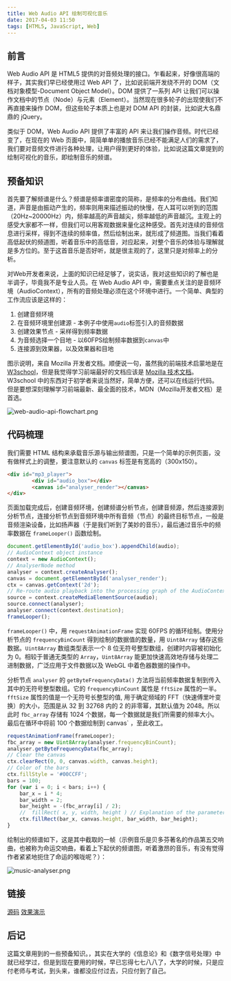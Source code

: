 ```yaml
---
title: Web Audio API 绘制可视化音乐
date: 2017-04-03 11:50
tags: [HTML5, JavaScript, Web]
---
```

## 前言

Web Audio API 是 HTML5 提供的对音频处理的接口。乍看起来，好像很高端的样子，其实我们早已经使用过 Web API 了，比如说前端开发绕不开的 DOM（文档对象模型-Document Object Model）。DOM 提供了一系列 API 让我们可以操作文档中的节点（Node）与元素（Element）。当然现在很多轮子的出现使我们不再直接来操作 DOM，但这些轮子本质上也是对 DOM API 的封装，比如说大名鼎鼎的 jQuery。


<!--more-->


类似于 DOM，Web Audio API 提供了丰富的 API 来让我们操作音频。时代已经变了，在现在的 Web 页面中，简简单单的播放音乐已经不能满足人们的需求了，我们要对音频文件进行各种处理，让用户得到更好的体验，比如说这篇文章提到的绘制可视化的音乐，即绘制音乐的频谱。

## 预备知识

首先要了解频谱是什么？频谱是频率谱密度的简称，是频率的分布曲线。我们知道，声音是由振动产生的，频率则用来描述振动的快慢，在人耳可以听到的范围（20Hz~20000Hz）内，频率越高的声音越尖，频率越低的声音越沉。主观上的感受大家都不一样，但我们可以用客观数据来量化这种感受。首先对连续的音频信息进行采样，得到不连续的频率值，然后绘制出来，就形成了频道图。当我们看着高低起伏的频道图，听着音乐中的高低音，对应起来，对整个音乐的体验与理解就是多方位的。至于这首音乐是否好听，就是很主观的了，这里只是对频率上的分析。

对Web开发者来说，上面的知识已经足够了，说实话，我对这些知识的了解也是半调子，毕竟我不是专业人员。在 Web Audio API 中，需要重点关注的是音频环境（AudioContext），所有的音频处理必须在这个环境中进行。一个简单、典型的工作流应该是这样的：
1. 创建音频环境
2. 在音频环境里创建源 - 本例子中使用`audio`标签引入的音频数据
3. 创建效果节点 - 采样得到频率数据
4. 为音频选择一个目地 - 以60FPS绘制频率数据到`canvas`中
5. 连接源到效果器，以及效果器和目地

图示说明，来自 Mozilla 开发者文档。顺便说一句，虽然我的前端技术启蒙地是在 [W3school][1]，但是我觉得学习前端最好的文档应该是 [Mozilla 技术文档][2]。W3school 中的东西对于初学者来说当然好，简单方便，还可以在线运行代码。但是要想深刻理解学习前端最新、最全面的技术，MDN（Mozilla开发者文档）是首选。

![web-audio-api-flowchart.png][3]

## 代码梳理
我们需要 HTML 结构来承载音乐源与输出频谱图，只是一个简单的示例页面，没有做样式上的调整，要注意默认的 `canvas` 标签是有宽高的（300x150）。
```html
<div id="mp3_player">
        <div id="audio_box"></div>
        <canvas id="analyser_render"></canvas>
</div>
```
页面加载完成后，创建音频环境，创建频谱分析节点，创建音频源，然后连接源到分析节点，连接分析节点到音频环境中所有音频（节点）的最终目标节点，一般是音频渲染设备，比如扬声器（于是我们听到了美妙的音乐），最后通过音乐中的频率数据在 `frameLooper()` 函数绘制。
```JavaScript
document.getElementById('audio_box').appendChild(audio);
// AudioContext object instance
context = new AudioContext();
// AnalyserNode method
analyser = context.createAnalyser(); 
canvas = document.getElementById('analyser_render');
ctx = canvas.getContext('2d');
// Re-route audio playback into the processing graph of the AudioContext
source = context.createMediaElementSource(audio);
source.connect(analyser);
analyser.connect(context.destination);
frameLooper();
```
`frameLooper()` 中，用 `requestAnimationFrame` 实现 60FPS 的循环绘制。使用分析节点的 `frequencyBinCount` 得到绘制的数据值的数量，用 `Uint8Array` 储存这些数据。`Uint8Array` 数组类型表示一个 8 位无符号整型数组，创建时内容被初始化为 0。相较于普通无类型的 `Array`，`Uint8Array` 能更加快速高效地存储与处理二进制数据，广泛应用于文件数据以及 WebGL 中着色器数据的操作中。

分析节点 `analyser` 的 `getByteFrequencyData()` 方法将当前频率数据复制到传入其中的无符号整型数组。它的 `frequencyBinCount` 属性是 `fftSize` 属性的一半。`fftSize` 属性的值是一个无符号长整型的值, 用于确定频域的 FFT（快速傅里叶变换）的大小，范围是从 32 到 32768 内的 2 的非零幂，其默认值为 2048。所以此时 `fbc_array` 存储有 1024 个数据，每一个数据就是我们所需要的频率大小。最后在循环中将前 100 个数据绘制到 canvas` ，至此收工。

```JavaScript
requestAnimationFrame(frameLooper);
fbc_array = new Uint8Array(analyser.frequencyBinCount);
analyser.getByteFrequencyData(fbc_array);
// Clear the canvas
ctx.clearRect(0, 0, canvas.width, canvas.height);
// Color of the bars
ctx.fillStyle = '#00CCFF'; 
bars = 100;
for (var i = 0; i < bars; i++) {
    bar_x = i * 4;
    bar_width = 2;
    bar_height = -(fbc_array[i] / 2);
    //  fillRect( x, y, width, height ) // Explanation of the parameters below
    ctx.fillRect(bar_x, canvas.height, bar_width, bar_height);
}
```
绘制出的频谱如下，这是其中截取的一帧（示例音乐是贝多芬著名的作品第五交响曲，也被称为命运交响曲，看着上下起伏的频谱图，听着激昂的音乐，有没有觉得作者紧紧地扼住了命运的喉咙呢？）：

![music-analyser.png][4]

## 链接
[源码][5]
[效果演示][6]
## 后记
这篇文章用到的一些预备知识。，其实在大学的《信息论》和《数字信号处理》中就已经学过，但是到现在要用的时候，早已忘得七七八八了，大学的时候，只是应付老师与考试，到头来，谁都没应付过去，只应付到了自己。

  [1]: http://www.w3school.com.cn/index.html
  [2]: https://developer.mozilla.org/zh-CN/docs/Web
  [3]: /img/web-audio-api-flowchart.png
  [4]: /img/music-analyser.png
  [5]: https://github.com/chunqiuyiyu/learn-javascript/tree/master/music-analyser
  [6]: http://www.chunqiuyiyu.com/usr/uploads/demos/music-analyser/index.html



